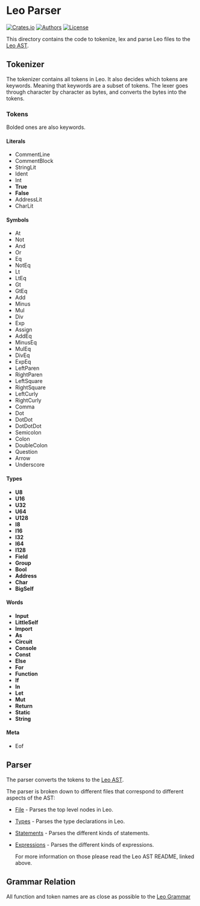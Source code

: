 #  Leo Parser
[![Crates.io](https://img.shields.io/crates/v/leo-parser.svg?color=neon)](https://crates.io/crates/leo-parser)
[![Authors](https://img.shields.io/badge/authors-Aleo-orange.svg)](../AUTHORS)
[![License](https://img.shields.io/badge/License-GPLv3-blue.svg)](./LICENSE.md)

This directory contains the code to tokenize, lex and parse Leo files to the [Leo AST](./../ast/README.md).

## Tokenizer

The tokenizer contains all tokens in Leo.
It also decides which tokens are keywords.
Meaning that keywords are a subset of tokens.
The lexer goes through character by character as bytes, and converts the bytes into the tokens.

### Tokens

Bolded ones are also keywords.

#### Literals
- CommentLine
- CommentBlock
- StringLit
- Ident
- Int
- **True**
- **False**
- AddressLit
- CharLit

#### Symbols
- At
- Not
- And
- Or
- Eq
- NotEq
- Lt
- LtEq
- Gt
- GtEq
- Add
- Minus
- Mul
- Div
- Exp
- Assign
- AddEq
- MinusEq
- MulEq
- DivEq
- ExpEq
- LeftParen
- RightParen
- LeftSquare
- RightSquare
- LeftCurly
- RightCurly
- Comma
- Dot
- DotDot
- DotDotDot
- Semicolon
- Colon
- DoubleColon
- Question
- Arrow
- Underscore

#### Types
- **U8**
- **U16**
- **U32**
- **U64**
- **U128**
- **I8**
- **I16**
- **I32**
- **I64**
- **I128**
- **Field**
- **Group**
- **Bool**
- **Address**
- **Char**
- **BigSelf**

#### Words
- **Input**
- **LittleSelf**
- **Import**
- **As**
- **Circuit**
- **Console**
- **Const**
- **Else**
- **For**
- **Function**
- **If**
- **In**
- **Let**
- **Mut**
- **Return**
- **Static**
- **String**

#### Meta
- Eof

## Parser

The parser converts the tokens to the [Leo AST](./../ast/README.md).

The parser is broken down to different files that correspond to different aspects of the AST:

- [File](./src/parser/file.rs) - Parses the top level nodes in Leo.
- [Types](./src/parser/type_.rs) - Parses the type declarations in Leo.
- [Statements](./src/parser/statement.rs) - Parses the different kinds of statements.
- [Expressions](./src/parser/expression.rs) - Parses the different kinds of expressions.
  
  For more information on those please read the Leo AST README, linked above.

## Grammar Relation

All function and token names are as close as possible to the [Leo Grammar](./../grammar/README.md)
